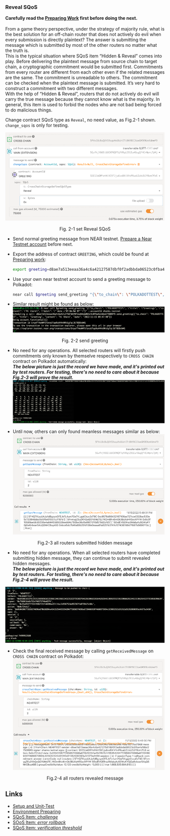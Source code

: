 ### Reveal SQoS

**Carefully read the [Preparing Work](./README.md) first before doing the next.**  
<br>
From a game theory perspective, under the strategy of majority rule, what is the best solution for an off-chain router that does not actively do evil when every submission is directly plaintext? The answer is submitting the message which is submitted by most of the other routers no matter what the truth is.  
This is the typical situation where SQoS item “Hidden & Reveal” comes into play. Before delivering the plaintext message from source chain to target chain, a cryptographic commitment would be submitted first. Commitments from every router are different from each other even if the related messages are the same. The commitment is unreadable to others. The commitment can be checked when the plaintext message is submitted. It’s very hard to construct a commitment with two different messages.  
With the help of “Hidden & Reveal”, routers that do not actively do evil will carry the true message because they cannot know what is the majority. In general, this item is used to forbid the nodes who are not bad being forced to do malicious things.   

Change contract SQoS type as `Reveal`, no need value, as Fig.2-1 shown. `change_sqos` is only for testing.

![img](../assets/2-1.png)
<p align="center">Fig. 2-1 set Reveal SQoS</p>

* Send normal greeting message from NEAR testnet. [Prepare a Near Testnet account](https://docs.near.org/concepts/basics/accounts/creating-accounts) before next.

* Export the address of contract `GREETING`, which could be found at [Preparing work](./README.md#polkadot-testnet-contract-address):  
    ```sh
    export greeting=d8ae7a513eeaa36a4c6a42127587dbf0f2adbbda06523c0fba4a16bd275089f9
    ```
* Use your own near testnet account to send a greeting message to Polkadot:  
    ```sh
    ​near call $greeting send_greeting "{\"to_chain\": \"POLKADOTTEST\", \"title\": \"Greeting\", \"content\": \"Hi there\", \"date\": \"`date +'%Y-%m-%d %T'`\"}" --accountId YOU_NEAR_TEST_ACCOUNT
    ```

* Similar result might be found as below:  
![img](../assets/2-2.png)
<p align="center">Fig. 2-2 send greeting</p>

* No need for any operations. All selected routers will firstly push commitments only known by themselve respectively to `CROSS CHAIN` contract on Polkadot automatically:  
***The below picture is just the record we have made, and it's printed out by test routers. For testing, there's no need to care about it because Fig.2-3 will prove the result.***
![img](../assets/2-3-1.png)

* Until now, others can only found meanless messages similar as below:  
![img](../assets/2-3-2.png)
<p align="center">Fig.2-3 all routers submitted hidden message</p>

* No need for any operations. When all selected routers have completed submitting hidden message, they can continue to submit revealed hidden messages.  
***The below picture is just the record we have made, and it's printed out by test routers. For testing, there's no need to care about it because Fig.2-4 will prove the result.***

![img](../assets/2-4-1.png)

* Check the final received message by calling `getReceivedMessage` on `CROSS CHAIN` contract on Polkadot:  
![img](../assets/2-4-2.png)
<p align="center">Fig.2-4 all routers revealed message</p>

## Links
* [Setup and Unit-Test](./README.md#setup)
* [Environment Preparing](./README.md#test-environment)
* [SQoS Item: *challenge*](./item-challenge.md)
* [SOoS Item: *error rollback*](./item-error-rollback.md)
* [SQoS Item: *verification threshold*](./item-threshold.md)